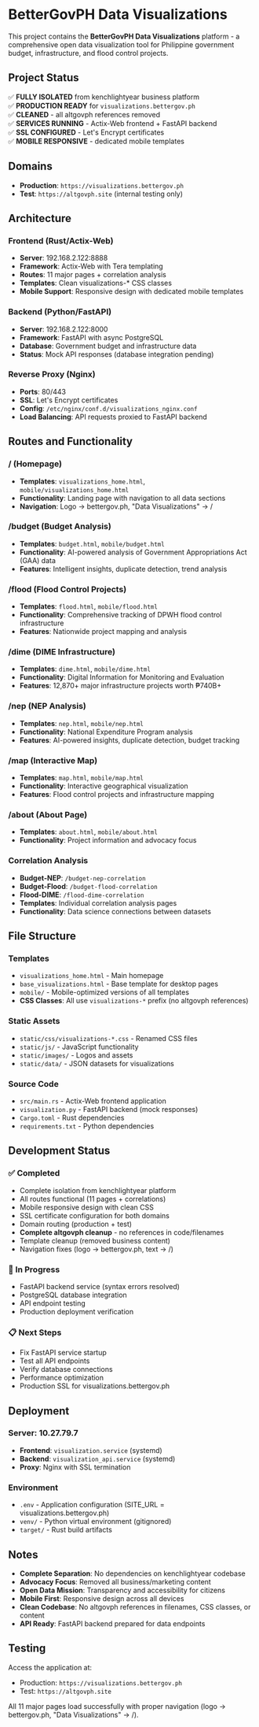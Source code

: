 # BetterGovPH Data Visualizations

This project contains the **BetterGovPH Data Visualizations** platform - a comprehensive open data visualization tool for Philippine government budget, infrastructure, and flood control projects.

## Project Status

✅ **FULLY ISOLATED** from kenchlightyear business platform  
✅ **PRODUCTION READY** for `visualizations.bettergov.ph`  
✅ **CLEANED** - all altgovph references removed  
✅ **SERVICES RUNNING** - Actix-Web frontend + FastAPI backend  
✅ **SSL CONFIGURED** - Let's Encrypt certificates  
✅ **MOBILE RESPONSIVE** - dedicated mobile templates  

## Domains

- **Production**: `https://visualizations.bettergov.ph`
- **Test**: `https://altgovph.site` (internal testing only)

## Architecture

### Frontend (Rust/Actix-Web)
- **Server**: 192.168.2.122:8888
- **Framework**: Actix-Web with Tera templating
- **Routes**: 11 major pages + correlation analysis
- **Templates**: Clean visualizations-* CSS classes
- **Mobile Support**: Responsive design with dedicated mobile templates

### Backend (Python/FastAPI) 
- **Server**: 192.168.2.122:8000
- **Framework**: FastAPI with async PostgreSQL
- **Database**: Government budget and infrastructure data
- **Status**: Mock API responses (database integration pending)

### Reverse Proxy (Nginx)
- **Ports**: 80/443
- **SSL**: Let's Encrypt certificates
- **Config**: `/etc/nginx/conf.d/visualizations_nginx.conf`
- **Load Balancing**: API requests proxied to FastAPI backend

## Routes and Functionality

### / (Homepage)
- **Templates**: `visualizations_home.html`, `mobile/visualizations_home.html`
- **Functionality**: Landing page with navigation to all data sections
- **Navigation**: Logo → bettergov.ph, "Data Visualizations" → /

### /budget (Budget Analysis)
- **Templates**: `budget.html`, `mobile/budget.html`
- **Functionality**: AI-powered analysis of Government Appropriations Act (GAA) data
- **Features**: Intelligent insights, duplicate detection, trend analysis

### /flood (Flood Control Projects)
- **Templates**: `flood.html`, `mobile/flood.html`
- **Functionality**: Comprehensive tracking of DPWH flood control infrastructure
- **Features**: Nationwide project mapping and analysis

### /dime (DIME Infrastructure)
- **Templates**: `dime.html`, `mobile/dime.html`
- **Functionality**: Digital Information for Monitoring and Evaluation
- **Features**: 12,870+ major infrastructure projects worth ₱740B+

### /nep (NEP Analysis)
- **Templates**: `nep.html`, `mobile/nep.html`
- **Functionality**: National Expenditure Program analysis
- **Features**: AI-powered insights, duplicate detection, budget tracking

### /map (Interactive Map)
- **Templates**: `map.html`, `mobile/map.html`
- **Functionality**: Interactive geographical visualization
- **Features**: Flood control projects and infrastructure mapping

### /about (About Page)
- **Templates**: `about.html`, `mobile/about.html`
- **Functionality**: Project information and advocacy focus

### Correlation Analysis
- **Budget-NEP**: `/budget-nep-correlation`
- **Budget-Flood**: `/budget-flood-correlation`
- **Flood-DIME**: `/flood-dime-correlation`
- **Templates**: Individual correlation analysis pages
- **Functionality**: Data science connections between datasets

## File Structure

### Templates
- `visualizations_home.html` - Main homepage
- `base_visualizations.html` - Base template for desktop pages
- `mobile/` - Mobile-optimized versions of all templates
- **CSS Classes**: All use `visualizations-*` prefix (no altgovph references)

### Static Assets
- `static/css/visualizations-*.css` - Renamed CSS files
- `static/js/` - JavaScript functionality
- `static/images/` - Logos and assets
- `static/data/` - JSON datasets for visualizations

### Source Code
- `src/main.rs` - Actix-Web frontend application
- `visualization.py` - FastAPI backend (mock responses)
- `Cargo.toml` - Rust dependencies
- `requirements.txt` - Python dependencies

## Development Status

### ✅ Completed
- Complete isolation from kenchlightyear platform
- All routes functional (11 pages + correlations)
- Mobile responsive design with clean CSS
- SSL certificate configuration for both domains
- Domain routing (production + test)
- **Complete altgovph cleanup** - no references in code/filenames
- Template cleanup (removed business content)
- Navigation fixes (logo → bettergov.ph, text → /)

### 🔄 In Progress
- FastAPI backend service (syntax errors resolved)
- PostgreSQL database integration
- API endpoint testing
- Production deployment verification

### 📋 Next Steps
- Fix FastAPI service startup
- Test all API endpoints
- Verify database connections
- Performance optimization
- Production SSL for visualizations.bettergov.ph

## Deployment

### Server: 10.27.79.7
- **Frontend**: `visualization.service` (systemd)
- **Backend**: `visualization_api.service` (systemd) 
- **Proxy**: Nginx with SSL termination

### Environment
- `.env` - Application configuration (SITE_URL = visualizations.bettergov.ph)
- `venv/` - Python virtual environment (gitignored)
- `target/` - Rust build artifacts

## Notes

- **Complete Separation**: No dependencies on kenchlightyear codebase
- **Advocacy Focus**: Removed all business/marketing content
- **Open Data Mission**: Transparency and accessibility for citizens
- **Mobile First**: Responsive design across all devices
- **Clean Codebase**: No altgovph references in filenames, CSS classes, or content
- **API Ready**: FastAPI backend prepared for data endpoints

## Testing

Access the application at:
- Production: `https://visualizations.bettergov.ph`
- Test: `https://altgovph.site`

All 11 major pages load successfully with proper navigation (logo → bettergov.ph, "Data Visualizations" → /).
